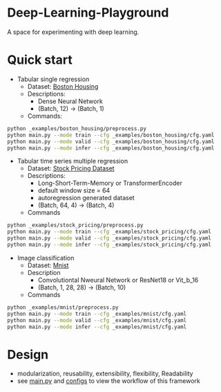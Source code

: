 # Deep-Learning-Playground
A space for experimenting with deep learning.


# Quick start
+ Tabular single regression
    + Dataset: [Boston Housing](https://www.kaggle.com/code/prasadperera/the-boston-housing-dataset/data)
    + Descriptions:
        + Dense Neural Network
        + (Batch, 12) -> (Batch, 1)
    + Commands:
```bash
python _examples/boston_housing/preprocess.py
python main.py --mode train --cfg _examples/boston_housing/cfg.yaml
python main.py --mode valid --cfg _examples/boston_housing/cfg.yaml
python main.py --mode infer --cfg _examples/boston_housing/cfg.yaml
```

+ Tabular time series multiple regression
    + Dataset: [Stock Pricing Dataset](https://www.kaggle.com/datasets/hershyandrew/amzn-dpz-btc-ntfx-adjusted-may-2013may2019)
    + Descriptions:
        + Long-Short-Term-Memory or TransformerEncoder
        + default window size = 64
        + autoregression generated dataset
        + (Batch, 64, 4) -> (Batch, 4)
    + Commands
```bash
python _examples/stock_pricing/preprocess.py
python main.py --mode train --cfg _examples/stock_pricing/cfg.yaml
python main.py --mode valid --cfg _examples/stock_pricing/cfg.yaml
python main.py --mode infer --cfg _examples/stock_pricing/cfg.yaml
```

+ Image classification
    + Dataset: [Mnist](https://www.kaggle.com/c/dogs-vs-cats/data?select=train.zip)
    + Description
        + Convolutiontal Nweural Network or ResNet18 or Vit_b_16
        + (Batch, 1, 28, 28) -> (Batch, 10)
    + Commands
```bash
python _examples/mnist/preprocess.py
python main.py --mode train --cfg _examples/mnist/cfg.yaml
python main.py --mode valid --cfg _examples/mnist/cfg.yaml
python main.py --mode infer --cfg _examples/mnist/cfg.yaml
```


# Design
+ modularization, reusability, extensibility, flexibility, Readability
+ see [main.py](./main.py) and [configs](./_exmaples/boston_housing/cfg.yaml) to view the workflow of this framework
